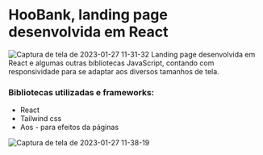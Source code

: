 # HooBank, landing page desenvolvida em React

![Captura de tela de 2023-01-27 11-31-32](https://user-images.githubusercontent.com/89361241/215111855-b48311a6-a1e8-4ee0-b743-18f6a0fa533f.png)
Landing page desenvolvida em React e algumas outras bibliotecas JavaScript, contando com responsividade para se adaptar aos diversos tamanhos de tela.

### Bibliotecas utilizadas e frameworks:
- React
- Tailwind css
- Aos - para efeitos da páginas

![Captura de tela de 2023-01-27 11-38-19](https://user-images.githubusercontent.com/89361241/215112822-140565f9-215e-4f45-8050-d54bae39d139.png)


